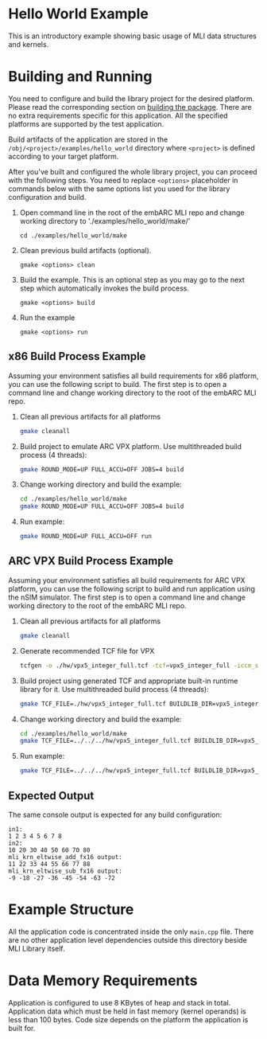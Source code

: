 Hello World Example
==============================================
This is an introductory example showing basic usage of MLI data structures and kernels.

# Building and Running

You need to configure and build the library project for the desired platform. 
Please read the corresponding section on [building the package](/README.md#building-the-package). 
There are no extra requirements specific for this application. All the specified platforms are supported by the test application.  

Build artifacts of the application are stored in the `/obj/<project>/examples/hello_world` directory where `<project>` is defined according to your target platform.  

After you've built and configured the whole library project, you can proceed with the following steps. 
You need to replace `<options>` placeholder in commands below with the same options list you used for the library configuration and build. 

1. Open command line in the root of the embARC MLI repo and change working directory to './examples/hello_world/make/'

       cd ./examples/hello_world/make

2. Clean previous build artifacts (optional).

       gmake <options> clean

3. Build the example. This is an optional step as you may go to the next step which automatically invokes the build process. 

       gmake <options> build

4. Run the example

       gmake <options> run

##  x86 Build Process Example

Assuming your environment satisfies all build requirements for x86 platform, you can use the following script to build. 
The first step is to open a command line and change working directory to the root of the embARC MLI repo.

1. Clean all previous artifacts for all platforms
    ```bash
    gmake cleanall 
    ```

2. Build project to emulate ARC VPX platform. Use multithreaded build process (4 threads):
    ```bash
    gmake ROUND_MODE=UP FULL_ACCU=OFF JOBS=4 build  
    ```

3. Change working directory  and build the example:
    ```bash
    cd ./examples/hello_world/make
    gmake ROUND_MODE=UP FULL_ACCU=OFF JOBS=4 build
    ```

4. Run example:
    ```bash
    gmake ROUND_MODE=UP FULL_ACCU=OFF run 
    ```

##  ARC VPX Build Process Example

Assuming your environment satisfies all build requirements for ARC VPX platform, you can use the following script to build and run application using the nSIM simulator.
The first step is to open a command line and change working directory to the root of the embARC MLI repo.

1. Clean all previous artifacts for all platforms
    ```bash
    gmake cleanall 
    ```

2. Generate recommended  TCF file for VPX
    ```bash
    tcfgen -o ./hw/vpx5_integer_full.tcf -tcf=vpx5_integer_full -iccm_size=0x80000 -dccm_size=0x40000
    ```

3. Build project using generated TCF and appropriate built-in runtime library for it. Use multithreaded build process (4 threads):
    ```bash
    gmake TCF_FILE=./hw/vpx5_integer_full.tcf BUILDLIB_DIR=vpx5_integer_full JOBS=4 build
    ```

4. Change working directory  and build the example:
    ```bash
    cd ./examples/hello_world/make
    gmake TCF_FILE=../../../hw/vpx5_integer_full.tcf BUILDLIB_DIR=vpx5_integer_full build
    ```

5. Run example:
    ```bash
    gmake TCF_FILE=../../../hw/vpx5_integer_full.tcf BUILDLIB_DIR=vpx5_integer_full run
    ```

## Expected Output

The same console output is expected for any build configuration: 

    in1:
    1 2 3 4 5 6 7 8
    in2:
    10 20 30 40 50 60 70 80
    mli_krn_eltwise_add_fx16 output:
    11 22 33 44 55 66 77 88
    mli_krn_eltwise_sub_fx16 output:
    -9 -18 -27 -36 -45 -54 -63 -72

# Example Structure

All the application code is concentrated inside the only ``main.cpp`` file. There are no other application level dependencies outside this directory beside MLI Library itself.


# Data Memory Requirements

Application is configured to use 8 KBytes of heap and stack in total. 
Application data which must be held in fast memory (kernel operands) is less than 100 bytes. Code size depends on the platform the application is built for.


